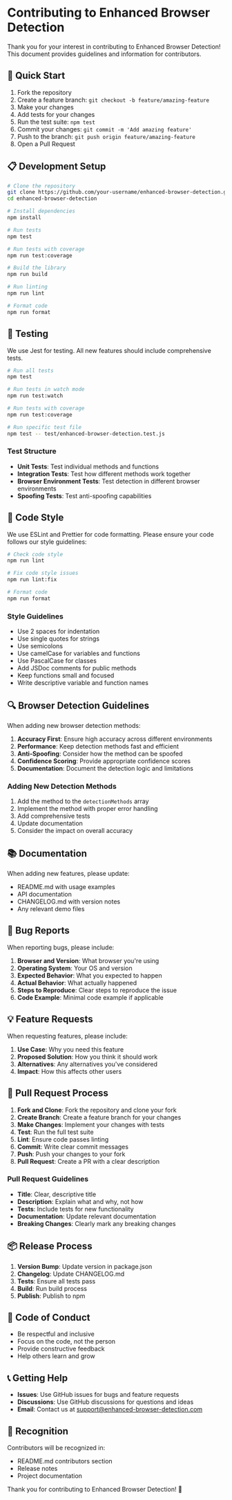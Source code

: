 # Contributing to Enhanced Browser Detection

Thank you for your interest in contributing to Enhanced Browser Detection! This document provides guidelines and information for contributors.

## 🚀 Quick Start

1. Fork the repository
2. Create a feature branch: `git checkout -b feature/amazing-feature`
3. Make your changes
4. Add tests for your changes
5. Run the test suite: `npm test`
6. Commit your changes: `git commit -m 'Add amazing feature'`
7. Push to the branch: `git push origin feature/amazing-feature`
8. Open a Pull Request

## 📋 Development Setup

```bash
# Clone the repository
git clone https://github.com/your-username/enhanced-browser-detection.git
cd enhanced-browser-detection

# Install dependencies
npm install

# Run tests
npm test

# Run tests with coverage
npm run test:coverage

# Build the library
npm run build

# Run linting
npm run lint

# Format code
npm run format
```

## 🧪 Testing

We use Jest for testing. All new features should include comprehensive tests.

```bash
# Run all tests
npm test

# Run tests in watch mode
npm run test:watch

# Run tests with coverage
npm run test:coverage

# Run specific test file
npm test -- test/enhanced-browser-detection.test.js
```

### Test Structure

- **Unit Tests**: Test individual methods and functions
- **Integration Tests**: Test how different methods work together
- **Browser Environment Tests**: Test detection in different browser environments
- **Spoofing Tests**: Test anti-spoofing capabilities

## 📝 Code Style

We use ESLint and Prettier for code formatting. Please ensure your code follows our style guidelines:

```bash
# Check code style
npm run lint

# Fix code style issues
npm run lint:fix

# Format code
npm run format
```

### Style Guidelines

- Use 2 spaces for indentation
- Use single quotes for strings
- Use semicolons
- Use camelCase for variables and functions
- Use PascalCase for classes
- Add JSDoc comments for public methods
- Keep functions small and focused
- Write descriptive variable and function names

## 🔍 Browser Detection Guidelines

When adding new browser detection methods:

1. **Accuracy First**: Ensure high accuracy across different environments
2. **Performance**: Keep detection methods fast and efficient
3. **Anti-Spoofing**: Consider how the method can be spoofed
4. **Confidence Scoring**: Provide appropriate confidence scores
5. **Documentation**: Document the detection logic and limitations

### Adding New Detection Methods

1. Add the method to the `detectionMethods` array
2. Implement the method with proper error handling
3. Add comprehensive tests
4. Update documentation
5. Consider the impact on overall accuracy

## 📚 Documentation

When adding new features, please update:

- README.md with usage examples
- API documentation
- CHANGELOG.md with version notes
- Any relevant demo files

## 🐛 Bug Reports

When reporting bugs, please include:

1. **Browser and Version**: What browser you're using
2. **Operating System**: Your OS and version
3. **Expected Behavior**: What you expected to happen
4. **Actual Behavior**: What actually happened
5. **Steps to Reproduce**: Clear steps to reproduce the issue
6. **Code Example**: Minimal code example if applicable

## 💡 Feature Requests

When requesting features, please include:

1. **Use Case**: Why you need this feature
2. **Proposed Solution**: How you think it should work
3. **Alternatives**: Any alternatives you've considered
4. **Impact**: How this affects other users

## 🔄 Pull Request Process

1. **Fork and Clone**: Fork the repository and clone your fork
2. **Create Branch**: Create a feature branch for your changes
3. **Make Changes**: Implement your changes with tests
4. **Test**: Run the full test suite
5. **Lint**: Ensure code passes linting
6. **Commit**: Write clear commit messages
7. **Push**: Push your changes to your fork
8. **Pull Request**: Create a PR with a clear description

### Pull Request Guidelines

- **Title**: Clear, descriptive title
- **Description**: Explain what and why, not how
- **Tests**: Include tests for new functionality
- **Documentation**: Update relevant documentation
- **Breaking Changes**: Clearly mark any breaking changes

## 📦 Release Process

1. **Version Bump**: Update version in package.json
2. **Changelog**: Update CHANGELOG.md
3. **Tests**: Ensure all tests pass
4. **Build**: Run build process
5. **Publish**: Publish to npm

## 🤝 Code of Conduct

- Be respectful and inclusive
- Focus on the code, not the person
- Provide constructive feedback
- Help others learn and grow

## 📞 Getting Help

- **Issues**: Use GitHub issues for bugs and feature requests
- **Discussions**: Use GitHub discussions for questions and ideas
- **Email**: Contact us at support@enhanced-browser-detection.com

## 🙏 Recognition

Contributors will be recognized in:

- README.md contributors section
- Release notes
- Project documentation

Thank you for contributing to Enhanced Browser Detection! 🚀 